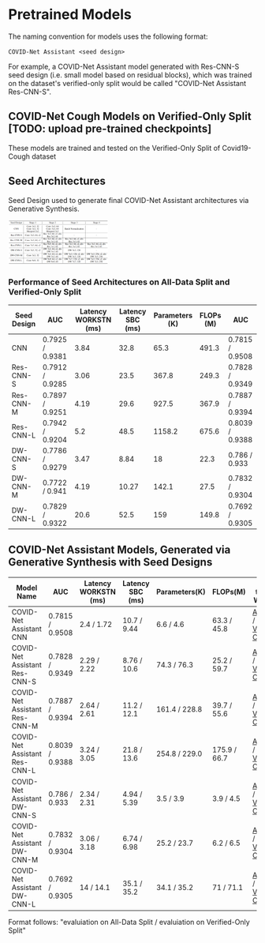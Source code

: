 # Pretrained Models

The naming convention for models uses the following format:
```
COVID-Net Assistant <seed design>
```
For example, a COVID-Net Assistant model generated with Res-CNN-S seed design (i.e. small model based on residual blocks), which was trained on the dataset's verified-only split would be called "COVID-Net Assistant Res-CNN-S".

## COVID-Net Cough Models on Verified-Only Split [TODO: upload pre-trained checkpoints]
These models are trained and tested on the Verified-Only Split of Covid19-Cough dataset

## Seed Architectures
Seed Design used to generate final COVID-Net Assistant architectures via Generative Synthesis.

<p align="left">
	<img src="../image/covidnet_assitant_seed_design.png" alt="photo not available" width="40%" height="40%">
	<br>
</p>


### Performance of Seed Architectures on All-Data Split and Verified-Only Split 

| Seed Design | AUC             | Latency WORKSTN (ms) | Latency SBC (ms) | Parameters (K) | FLOPs (M) | AUC             |
|-------------|-----------------|----------------------|------------------|----------------|-----------|-----------------|
| CNN         | 0.7925 / 0.9381 | 3.84                 | 32.8             | 65.3           | 491.3     | 0.7815 / 0.9508 |
| Res-CNN-S   | 0.7912 / 0.9285 | 3.06                 | 23.5             | 367.8          | 249.3     | 0.7828 / 0.9349 |
| Res-CNN-M   | 0.7897 / 0.9251 | 4.19                 | 29.6             | 927.5          | 367.9     | 0.7887 / 0.9394 |
| Res-CNN-L   | 0.7942 / 0.9204 | 5.2                  | 48.5             | 1158.2         | 675.6     | 0.8039 / 0.9388 |
| DW-CNN-S   | 0.7786 / 0.9279 | 3.47                 | 8.84             | 18             | 22.3      | 0.786 / 0.933   |
| DW-CNN-M   | 0.7722 / 0.941  | 4.19                 | 10.27            | 142.1          | 27.5      | 0.7832 / 0.9304 |
| DW-CNN-L   | 0.7829 / 0.9322 | 20.6                 | 52.5             | 159            | 149.8     | 0.7692 / 0.9305 |


## COVID-Net Assistant Models, Generated via Generative Synthesis with Seed Designs


| Model Name | AUC             | Latency WORKSTN (ms) | Latency SBC (ms) | Parameters(K) | FLOPs(M)     | Pre-trained Weights      |
|-------------|-----------------|----------------------|------------------|---------------|--------------|--------------------------|
| COVID-Net Assistant CNN         | 0.7815 / 0.9508 | 2.4 / 1.72           | 10.7 / 9.44      | 6.6 / 4.6     | 63.3 / 45.8  | [All-Data](https://drive.google.com/drive/folders/1hxPcgrW323Y-XVt32SMykGjfcaKplkI1?usp=share_link) / [Verified-Only](https://drive.google.com/drive/folders/11fHvP1Wlv8udmz9JzxzDXKPKrXDOptj2?usp=sharing) |
| COVID-Net Assistant Res-CNN-S  | 0.7828 / 0.9349 | 2.29 / 2.22          | 8.76 / 10.6      | 74.3 / 76.3   | 25.2 / 59.7  | [All-Data](https://drive.google.com/drive/folders/1gesHOP_PgYhUix5WJASjmy7RPPBuvN_n?usp=sharing) / [Verified-Only](https://drive.google.com/drive/folders/1NvEbsFFFh7_bYJMZAoYAlw355QuZ-g-Z?usp=sharing) |
| COVID-Net Assistant Res-CNN-M  | 0.7887 / 0.9394 | 2.64 / 2.61          | 11.2 / 12.1      | 161.4 / 228.8 | 39.7 / 55.6  | [All-Data](https://drive.google.com/drive/folders/1tdQ9r1BIqIuc3r_h7iXxLMEqdF1rjg01?usp=sharing) / [Verified-Only](https://drive.google.com/drive/folders/1SN2Bdyx640C0MIXGEeuYhEvqRrmwkOo-?usp=sharing) |
| COVID-Net Assistant Res-CNN-L   | 0.8039 / 0.9388 | 3.24 / 3.05          | 21.8 / 13.6      | 254.8 / 229.0 | 175.9 / 66.7 | [All-Data](https://drive.google.com/drive/folders/1RPyIts3wfp4Yo7f7NMK9WfYYRtId3E80?usp=sharing) / [Verified-Only](https://drive.google.com/drive/folders/1EgahQeVvOa7-395yvrHZHYKJM9320agp?usp=sharing) |
| COVID-Net Assistant DW-CNN-S  | 0.786 / 0.933   | 2.34 / 2.31          | 4.94 / 5.39      | 3.5 / 3.9     | 3.9 / 4.5    | [All-Data](https://drive.google.com/drive/folders/1yqP_0JSKw5Ys6R1MxZOUjrnALrmr3zD-?usp=sharing) / [Verified-Only](https://drive.google.com/drive/folders/1wm7kDAcSxNUSdkO3Zw7sBN44BEO_3ggT?usp=sharing) |
| COVID-Net Assistant DW-CNN-M  | 0.7832 / 0.9304 | 3.06 / 3.18          | 6.74 / 6.98      | 25.2 / 23.7   | 6.2 / 6.5    | [All-Data](https://drive.google.com/drive/folders/15BTjsnqdwbqU3LUgF4VPUhzUtbCD1YEt?usp=sharing) / [Verified-Only](https://drive.google.com/drive/folders/17XuEVvrCqquD5uDGLrIdFpgr6UT40URT?usp=sharing) |
| COVID-Net Assistant DW-CNN-L  | 0.7692 / 0.9305 | 14 / 14.1            | 35.1 / 35.2      | 34.1 / 35.2   | 71 / 71.1    | [All-Data](https://drive.google.com/drive/folders/1cxt4fC6ownmitGj9CeSWshTSVQ5JiZAh?usp=share_link) / [Verified-Only](https://drive.google.com/drive/folders/1g1_j7lH_xaKksNlqaUtKqrmJACKdHMyS?usp=sharing) |


Format follows: "evaluiation on All-Data Split / evaluiation on Verified-Only Split"